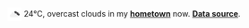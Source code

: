 <img src="assets/weather.png?hour=2024-10-25-01" alt="overcast clouds" width="25" height="25" style="vertical-align:middle;position:relative;top:-1pt;"/> 24&deg;C, overcast clouds in my [**hometown**](https://en.wikipedia.org/wiki/Shantou) now. [**Data source**](https://openweathermap.org/).